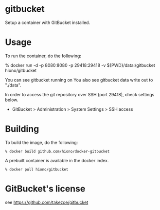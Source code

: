 # gitbucket

Setup a container with GitBucket installed.

# Usage
To run the container, do the following:

% docker run -d -p 8080:8080 -p 29418:29418 -v ${PWD}/data:/gitbucket hiono/gitbucket

You can see gitbucket running on 
You also see gitbucket data write out to "./data".

In order to access the git repository over SSH (port 29418), check settings below.

  - GitBucket > Administration > System Settings > SSH access

# Building

To build the image, do the following:

    % docker build github.com/hiono/docker-gitbucket

A prebuilt container is available in the docker index.

    % docker pull hiono/gitbucket

# GitBucket's license

see https://github.com/takezoe/gitbucket
